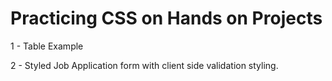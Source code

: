 # Practicing CSS on Hands on Projects

1 - Table Example

2 - Styled Job Application form with client side validation styling.
